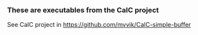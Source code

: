 ### These are executables from the CalC project
See CalC project in <https://github.com/mvvik/CalC-simple-buffer>
